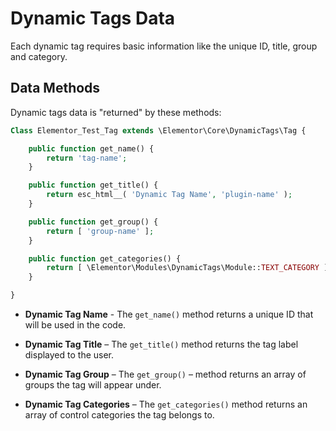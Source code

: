 # Dynamic Tags Data

Each dynamic tag requires basic information like the unique ID, title, group and category.

## Data Methods

Dynamic tags data is "returned" by these methods:

```php
Class Elementor_Test_Tag extends \Elementor\Core\DynamicTags\Tag {

	public function get_name() {
		return 'tag-name';
	}

	public function get_title() {
		return esc_html__( 'Dynamic Tag Name', 'plugin-name' );
	}

	public function get_group() {
		return [ 'group-name' ];
	}

	public function get_categories() {
		return [ \Elementor\Modules\DynamicTags\Module::TEXT_CATEGORY ];
	}

}
```

* **Dynamic Tag Name** - The `get_name()` method returns a unique ID that will be used in the code.

* **Dynamic Tag Title** – The `get_title()` method returns the tag label displayed to the user.

* **Dynamic Tag Group** – The `get_group()` – method returns an array of groups the tag will appear under.

* **Dynamic Tag Categories** – The `get_categories()` method returns an array of control categories the tag belongs to.

